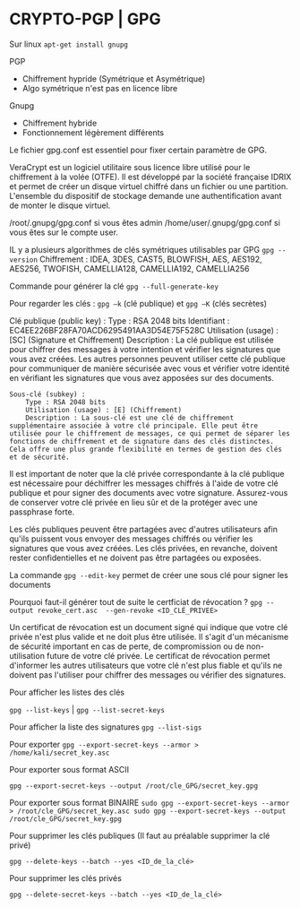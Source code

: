 # CRYPTO-PGP | GPG

Sur linux `apt-get install gnupg`

PGP
  - Chiffrement hypride (Symétrique et Asymétrique)
  - Algo symétrique n'est pas en licence libre

Gnupg
  - Chiffrement hybride
  - Fonctionnement légèrement différents

Le fichier gpg.conf est essentiel pour fixer certain paramètre de GPG.

VeraCrypt est un logiciel utilitaire sous licence libre utilisé pour le chiffrement à la volée (OTFE). Il est développé par la société française IDRIX et permet de créer un disque virtuel chiffré dans un fichier ou une partition. L'ensemble du dispositif de stockage demande une authentification avant de monter le disque virtuel. 

/root/.gnupg/gpg.conf si vous êtes admin 
/home/user/.gnupg/gpg.conf si vous êtes sur le compte user. 

IL y a plusieurs algorithmes de clés symétriques utilisables par GPG `gpg --version`
Chiffrement : IDEA, 3DES, CAST5, BLOWFISH, AES, AES192, AES256,
              TWOFISH, CAMELLIA128, CAMELLIA192, CAMELLIA256
              
Commande pour générer la clé `gpg --full-generate-key `

Pour regarder les clés : `gpg –k` (clé publique) et `gpg –K` (clés secrètes) 

Clé publique (public key) :
        Type : RSA 2048 bits
        Identifiant : EC4EE226BF28FA70ACD6295491AA3D54E75F528C
        Utilisation (usage) : [SC] (Signature et Chiffrement)
        Description : La clé publique est utilisée pour chiffrer des messages à votre intention et vérifier les signatures que vous avez créées. Les autres personnes peuvent utiliser cette clé publique pour communiquer de manière sécurisée avec vous et vérifier votre identité en vérifiant les signatures que vous avez apposées sur des documents.

    Sous-clé (subkey) :
        Type : RSA 2048 bits
        Utilisation (usage) : [E] (Chiffrement)
        Description : La sous-clé est une clé de chiffrement supplémentaire associée à votre clé principale. Elle peut être utilisée pour le chiffrement de messages, ce qui permet de séparer les fonctions de chiffrement et de signature dans des clés distinctes. Cela offre une plus grande flexibilité en termes de gestion des clés et de sécurité.

Il est important de noter que la clé privée correspondante à la clé publique est nécessaire pour déchiffrer les messages chiffrés à l'aide de votre clé publique et pour signer des documents avec votre signature. Assurez-vous de conserver votre clé privée en lieu sûr et de la protéger avec une passphrase forte.

Les clés publiques peuvent être partagées avec d'autres utilisateurs afin qu'ils puissent vous envoyer des messages chiffrés ou vérifier les signatures que vous avez créées. Les clés privées, en revanche, doivent rester confidentielles et ne doivent pas être partagées ou exposées.

La commande `gpg --edit-key` permet de créer une sous clé pour signer les documents

Pourquoi faut-il générer tout de suite le certficiat de révocation ? `gpg --output revoke_cert.asc  --gen-revoke <ID_CLÉ_PRIVEE>`

Un certificat de révocation est un document signé qui indique que votre clé privée n'est plus valide et ne doit plus être utilisée. Il s'agit d'un mécanisme de sécurité important en cas de perte, de compromission ou de non-utilisation future de votre clé privée. Le certificat de révocation permet d'informer les autres utilisateurs que votre clé n'est plus fiable et qu'ils ne doivent pas l'utiliser pour chiffrer des messages ou vérifier des signatures.

Pour afficher les listes des clés

`gpg --list-keys` | `gpg --list-secret-keys`

Pour afficher la liste des signatures  `gpg --list-sigs`

Pour exporter `gpg --export-secret-keys --armor > /home/kali/secret_key.asc`

Pour exporter sous format ASCII

`gpg --export-secret-keys --output /root/cle_GPG/secret_key.gpg`

Pour exporter sous format BINAIRE
`
sudo gpg --export-secret-keys --armor > /root/cle_GPG/secret_key.asc
sudo gpg --export-secret-keys --output /root/cle_GPG/secret_key.gpg
`

Pour supprimer les clés publiques (Il faut au préalable supprimer la clé privé)

`gpg --delete-keys --batch --yes <ID_de_la_clé>`

Pour supprimer les clés privés 

`gpg --delete-secret-keys --batch --yes <ID_de_la_clé>`


